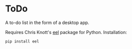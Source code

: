 # ToDo

A to-do list in the form of a desktop app.

Requires Chris Knott's [eel](https://github.com/ChrisKnott/Eel) package for Python. Installation:
```shell
pip install eel
```
